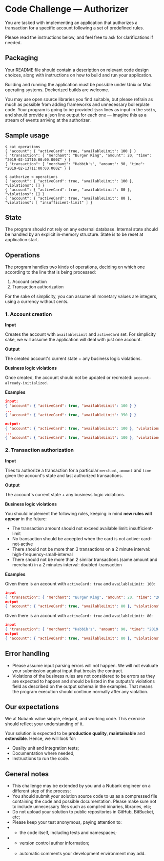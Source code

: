 # Code Challenge — Authorizer

You are tasked with implementing an application that authorizes a
transaction for a specific account following a set of predefined rules.

Please read the instructions below, and feel free to ask for clarifications if needed.

## Packaging

Your README file should contain a description on relevant code design choices,
along with instructions on how to build and run your application.

Building and running the application must be possible under Unix or Mac operating systems.
Dockerized builds are welcome.

You may use open source libraries you find suitable, but please refrain as much as
possible from adding frameworks and unnecessary boilerplate code.
Your program is going to be provided `json` lines as input in the `stdin`, and should provide a
json line output for each one — imagine this as a stream of events arriving at the authorizer.

## Sample usage

```
$ cat operations
{ "account": { "activeCard": true, "availableLimit": 100 } }
{ "transaction": { "merchant": "Burger King", "amount": 20, "time": "2019-02-13T10:00:00.000Z" } }
{ "transaction": { "merchant": "Habbib's", "amount": 90, "time": "2019-02-13T11:00:00.000Z" } }

$ authorize < operations
{ "account": { "activeCard": true, "availableLimit": 100 }, "violations": [] }
{ "account": { "activeCard": true, "availableLimit": 80 }, "violations": [] }
{ "account": { "activeCard": true, "availableLimit": 80 }, "violations": [ "insufficient-limit" ] }
```

## State

The program should not rely on any external database. Internal state should be handled by an
explicit in-memory structure. State is to be reset at application start.

## Operations

The program handles two kinds of operations, deciding on which one according
to the line that is being processed: 
1. Account creation 
2. Transaction authorization
 
For the sake of simplicity, you can assume all monetary values are integers, using a currency without cents. 

### 1. Account creation

**Input**

Creates the account with `availableLimit` and `activeCard` set.
For simplicity sake, we will assume the application will deal with just one account.

**Output**

The created account's current state + any business logic violations.

**Business logic violations**

Once created, the account should not be updated or recreated: `account-already-initialized`.

**Examples**

```json
input:
{ "account": { "activeCard": true, "availableLimit": 100 } }
...
{ "account": { "activeCard": true, "availableLimit": 350 } }

output:
{ "account": { "activeCard": true, "availableLimit": 100 }, "violations": [] }
...
{ "account": { "activeCard": true, "availableLimit": 100 }, "violations": [ "account-already initialized" ] }
```

### 2. Transaction authorization 

**Input**

Tries to authorize a transaction for a particular `merchant`, `amount` and `time`
given the account's state and last authorized transactions.

**Output**

The account's current state + any business logic violations.

**Business logic violations**

You should implement the following rules, keeping in mind **new rules will appear** in the future:
- The transaction amount should not exceed available limit: insufficient-limit
- No transaction should be accepted when the card is not active: card-not-active
- There should not be more than 3 transactions on a 2 minute interval: high-frequency-small-interval
- There should not be more than 2 similar transactions (same amount and merchant) in a 2 minutes interval: doubled-transaction

**Examples**

Given there is an account with `activeCard: true` and `availableLimit: 100`:

```json
input
{ "transaction": { "merchant": "Burger King", "amount": 20, "time": "2019-02-13T10:00:00.000Z" } }
output 
{ "account": { "activeCard": true, "availableLimit": 80 }, "violations": [] }
```

Given there is an account with `activeCard: true` and `availableLimit: 80`:

```json
input
{ "transaction": { "merchant": "Habbib's", "amount": 90, "time": "2019-02-13T11:00:00.000Z" } }
output 
{ "account": { "activeCard": true, "availableLimit": 80 }, "violations": [ "insufficient-limit" ] }
```

## Error handling

- Please assume input parsing errors will not happen. We will not evaluate your submission against input that breaks the contract.
- Violations of the business rules are not considered to be errors as they are expected to happen and should be listed in the outputs's violations field as described on the output schema in the examples. That means the program execution should continue normally after any violation.

## Our expectations

We at Nubank value simple, elegant, and working code. This exercise should reflect your understanding of it.

Your solution is expected to be **production quality**, **maintainable** and **extensible**. Hence, we will look for:
- Quality unit and integration tests;
- Documentation where needed;
- Instructions to run the code.

## General notes

- This challenge may be extended by you and a Nubank engineer on a different step of the process;
- You should submit your solution source code to us as a compressed file containing the code and possible documentation.
Please make sure not to include unnecessary files such as compiled binaries, libraries, etc;
- Do not upload your solution to public repositories in GitHub, BitBucket, etc;
- Please keep your test anonymous, paying attention to:
- - the code itself, including tests and namespaces;
- - version control author information;
- - automatic comments your development environment may add.